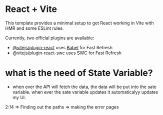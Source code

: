 # React + Vite

This template provides a minimal setup to get React working in Vite with HMR and some ESLint rules.

Currently, two official plugins are available:

- [@vitejs/plugin-react](https://github.com/vitejs/vite-plugin-react/blob/main/packages/plugin-react/README.md) uses [Babel](https://babeljs.io/) for Fast Refresh
- [@vitejs/plugin-react-swc](https://github.com/vitejs/vite-plugin-react-swc) uses [SWC](https://swc.rs/) for Fast Refresh

# what is the need of State Variable? 

 - when ever the API will fetch the data, the data will be put into the sate variable. when ever the sate variable updates it automaticalyy updates my UI.


 2:14 => Finding out the paths => making the error pages